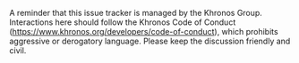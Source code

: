 A reminder that this issue tracker is managed by the Khronos Group. Interactions here should follow the Khronos Code of
Conduct (https://www.khronos.org/developers/code-of-conduct), which prohibits aggressive or derogatory language. Please
keep the discussion friendly and civil.
